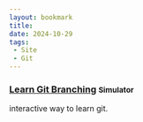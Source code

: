 ```yaml
---
layout: bookmark
title: 
date: 2024-10-29
tags: 
 - Site
 - Git
---
```


### [Learn Git Branching](https://learngitbranching.js.org/) <small class="superscript">Simulator</small>

interactive way to learn git.